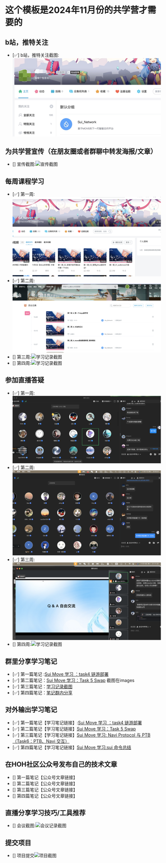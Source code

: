 # 这个模板是2024年11月份的共学营才需要的

## b站，推特关注

- [✅] b站，推特关注截图: ![关注截图](./images/b站关注.png)

## 为共学营宣传（在朋友圈或者群聊中转发海报/文章）

- [] 宣传截图:![宣传截图](./images/你的图片地址)

## 每周课程学习

- [✅] 第一周:![学习记录截图](./images/第一周课程完成.png)
- [✅] 第二周:![学习记录截图](./images/第二周视频完成.png)
- [] 第三周:![学习记录截图](./images/你的图片地址)
- [] 第四周:![学习记录截图](./images/你的图片地址)

## 参加直播答疑

- [✅] 第一周:![学习记录截图](./images/参加第一周直播.png)
- [✅] 第二周:![学习记录截图](./images/参加第二周周一直播.png)
- [✅] 第三周:![学习记录截图](./images/参加第三周直播.png)
- [] 第四周:![学习记录截图](./images/你的图片地址)

## 群里分享学习笔记

- [✅] 第一篇笔记 :[Sui Move 学习 ：task4 链游部署](https://learnblockchain.cn/article/9824)
- [✅] 第二篇笔记：[Sui Move 学习：Task 5 Swap](https://learnblockchain.cn/article/9877) 截图在images
- [✅] 第三篇笔记：[学习记录截图](./images/task6笔记截图.png)
- [✅] 第四篇笔记：[笔记群内分享](./images/笔记群内分享.png)

## 对外输出学习笔记

- [✅] 第一篇笔记【学习笔记链接】:[Sui Move 学习 ：task4 链游部署](https://learnblockchain.cn/article/9824)
- [✅] 第二篇笔记【学习笔记链接】[Sui Move 学习：Task 5 Swap](https://learnblockchain.cn/article/9877)
- [✅] 第三篇笔记【学习笔记链接】[Sui Move 学习: Navi Protocol 与 PTB （Task6：PTB、Navi 交互）](https://learnblockchain.cn/article/9947)
- [✅] 第四篇笔记【学习笔记链接】[Sui Move 学习:sui 命令总结](https://learnblockchain.cn/article/9951)

## 在HOH社区公众号发布自己的技术文章

- [] 第一篇笔记【公众号文章链接】
- [] 第二篇笔记【公众号文章链接】
- [] 第三篇笔记【公众号文章链接】
- [] 第四篇笔记【公众号文章链接】

## 直播分享学习技巧/工具推荐

- [] 会议截图:![会议记录截图](./images/你的图片地址)

## 提交项目

- [] 项目提交![项目截图](./images/你的图片地址)



